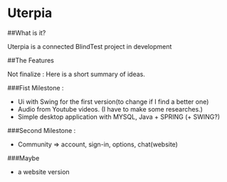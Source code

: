 # Uterpia

##What is it?

Uterpia is a connected BlindTest project in development



##The Features

Not finalize : Here is a short summary of ideas.

###Fist Milestone :
* Ui with Swing for the first version(to change if I find a better one)
* Audio from Youtube videos. (I have to make some researches.)
* Simple desktop application with MYSQL, Java + SPRING (+ SWING?)

###Second Milestone :
* Community => account, sign-in, options, chat(website)

###Maybe
* a website version
